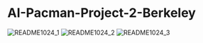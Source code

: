 # AI-Pacman-Project-2-Berkeley

![README1024_1](https://user-images.githubusercontent.com/48532935/192234585-81c60860-9a9b-4c56-a5ed-60deef6b2094.jpg)
![README1024_2](https://user-images.githubusercontent.com/48532935/192234595-6441fc69-0f94-431c-a835-addad272ac47.jpg)
![README1024_3](https://user-images.githubusercontent.com/48532935/192234603-f2ae1d38-bb36-4a18-8824-9786e0c7948d.jpg)
